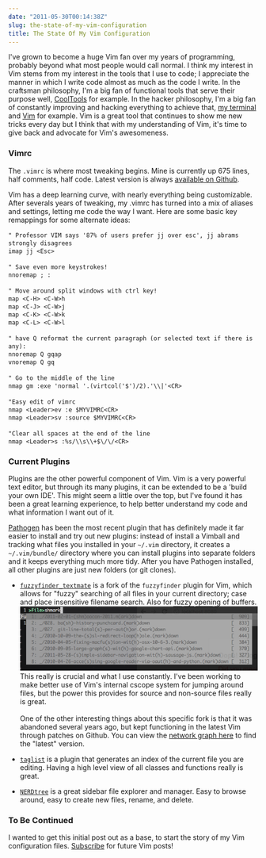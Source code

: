 ```yaml
---
date: "2011-05-30T00:14:38Z"
slug: the-state-of-my-vim-configuration
title: The State Of My Vim Configuration
---
```


I've grown to become a huge Vim fan over my years of programming, probably
beyond what most people would call normal. I think my interest in Vim stems from
my interest in the tools that I use to code; I appreciate the manner in which I
write code almost as much as the code I write. In the craftsman philosophy, I'm
a big fan of functional tools that serve their purpose well, [CoolTools][1] for
example. In the hacker philosophy, I'm a big fan of constantly improving and
hacking everything to achieve that, [my terminal][2] and [Vim][3] for example.
Vim is a great tool that continues to show me new tricks every day but I think
that with my understanding of Vim, it's time to give back and advocate for Vim's
awesomeness.

### Vimrc

The `.vimrc` is where most tweaking begins. Mine is currently up 675 lines, half
comments, half code. Latest version is always [available on Github][4].

Vim has a deep learning curve, with nearly everything being customizable. After
severals years of tweaking, my .vimrc has turned into a mix of aliases and
settings, letting me code the way I want. Here are some basic key remappings for
some alternate ideas:

```viml
" Professor VIM says '87% of users prefer jj over esc', jj abrams strongly disagrees
imap jj <Esc>

" Save even more keystrokes!
nnoremap ; :

" Move around split windows with ctrl key!
map <C-H> <C-W>h
map <C-J> <C-W>j
map <C-K> <C-W>k
map <C-L> <C-W>l

" have Q reformat the current paragraph (or selected text if there is any):
nnoremap Q gqap
vnoremap Q gq

" Go to the middle of the line
nmap gm :exe 'normal '.(virtcol('$')/2).'\\|'<CR>

"Easy edit of vimrc
nmap <Leader>ev :e $MYVIMRC<CR>
nmap <Leader>sv :source $MYVIMRC<CR>

"Clear all spaces at the end of the line
nmap <Leader>s :%s/\\s\\+$\/\/<CR>
```

### Current Plugins

Plugins are the other powerful component of Vim. Vim is a very powerful text
editor, but through its many plugins, it can be extended to be a 'build your own
IDE'. This might seem a little over the top, but I've found it has been a great
learning experience, to help better understand my code and what information I
want out of it.

[Pathogen][5] has been the most recent plugin that has definitely made it far
easier to install and try out new plugins: instead of install a Vimball and
tracking what files you installed in your `~/.vim` directory, it creates a
`~/.vim/bundle/` directory where you can install plugins into separate folders
and it keeps everything much more tidy. After you have Pathogen installed, all
other plugins are just new folders (or git clones).

- [`fuzzyfinder_textmate`][6] is a fork of the `fuzzyfinder` plugin for Vim,
  which allows for "fuzzy" searching of all files in your current directory;
  case and place insensitive filename search. Also for fuzzy opening of buffers.
  ![FuzzyFinder][pic1] This really is crucial and what I use constantly. I've
  been working to make better use of Vim's internal cscope system for jumping
  around files, but the power this provides for source and non-source files
  really is great.<br><br> One of the other interesting things about this
  specific fork is that it was abandoned several years ago, but kept functioning
  in the latest Vim through patches on Github. You can view the [network graph
  here][7] to find the "latest" version.

- [`taglist`][8] is a plugin that generates an index of the current file you are
  editing. Having a high level view of all classes and functions really is
  great.

- [`NERDtree`][9] is a great sidebar file explorer and manager. Easy to browse
  around, easy to create new files, rename, and delete.

### To Be Continued

I wanted to get this initial post out as a base, to start the story of my Vim
configuration files. [Subscribe][10] for future Vim posts!

[1]: http://www.kk.org/cooltools/
[2]: /2010/04/05/my-perfect-osx-terminal-setup/
[3]: /2011/04/02/on-easily-replacing-text-in-vim/
[4]: https://github.com/askedrelic/homedir/blob/master/.vimrc
[5]: http://www.vim.org/scripts/script.php?script_id=2332
[6]: https://github.com/jamis/fuzzyfinder_textmate
[7]: https://github.com/jamis/fuzzyfinder_textmate/network
[8]: http://vim-taglist.sourceforge.net/
[9]: http://www.vim.org/scripts/script.php?script_id=1658
[10]: /code/feed
[pic1]: /pic/fuzzyfinder.png
